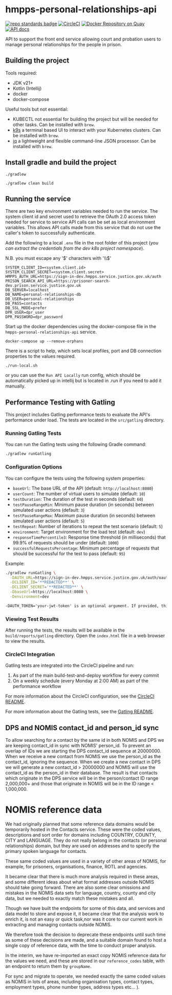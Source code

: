# hmpps-personal-relationships-api
[![repo standards badge](https://img.shields.io/badge/dynamic/json?color=blue&style=flat&logo=github&label=MoJ%20Compliant&query=%24.result&url=https%3A%2F%2Foperations-engineering-reports.cloud-platform.service.justice.gov.uk%2Fapi%2Fv1%2Fcompliant_public_repositories%2Fhmpps-personal-relationships-api)](https://operations-engineering-reports.cloud-platform.service.justice.gov.uk/public-github-repositories.html#hmpps-personal-relationships-api "Link to report")
[![CircleCI](https://dl.circleci.com/status-badge/img/gh/ministryofjustice/hmpps-personal-relationships-api/tree/main.svg?style=svg)](https://dl.circleci.com/status-badge/redirect/gh/ministryofjustice/hmpps-personal-relationships-api/tree/main)
[![Docker Repository on Quay](https://quay.io/repository/hmpps/hmpps-personal-relationships-api/status "Docker Repository on Quay")](https://quay.io/repository/hmpps/hmpps-personal-relationships-api)
[![API docs](https://img.shields.io/badge/API_docs-view-85EA2D.svg?logo=swagger)](https://personal-relationships-api-dev.hmpps.service.justice.gov.uk/swagger-ui/index.html#/)

API to support the front end service allowing court and probation users to manage personal relationships for the people in prison.

## Building the project

Tools required:

* JDK v21+
* Kotlin (Intellij)
* docker
* docker-compose

Useful tools but not essential:

* KUBECTL not essential for building the project but will be needed for other tasks. Can be installed with `brew`.
* [k9s](https://k9scli.io/) a terminal based UI to interact with your Kubernetes clusters. Can be installed with `brew`.
* [jq](https://jqlang.github.io/jq/) a lightweight and flexible command-line JSON processor. Can be installed with `brew`.

## Install gradle and build the project

```
./gradlew
```

```
./gradlew clean build
```

## Running the service

There are two key environment variables needed to run the service. The system client id and secret used to retrieve the OAuth 2.0 access token needed for service to service API calls can be set as local environment variables.
This allows API calls made from this service that do not use the caller's token to successfully authenticate.

Add the following to a local `.env` file in the root folder of this project (_you can extract the credentials from the dev k8s project namespace_).

N.B. you must escape any '$' characters with '\\$'

```
SYSTEM_CLIENT_ID=<system.client.id>
SYSTEM_CLIENT_SECRET=<system.client.secret>
HMPPS_AUTH_URL=https://sign-in-dev.hmpps.service.justice.gov.uk/auth
PRISON_SEARCH_API_URL=https://prisoner-search-dev.prison.service.justice.gov.uk
DB_SERVER=localhost
DB_NAME=personal-relationships-db
DB_USER=personal-relationships
DB_PASS=contacts
DB_SSL_MODE=prefer
DPR_USER=dpr_user
DPR_PASSWORD=dpr_password
```

Start up the docker dependencies using the docker-compose file in the `hmpps-personal-relationships-api` service.

```
docker-compose up --remove-orphans
```

There is a script to help, which sets local profiles, port and DB connection properties to the
values required.

```
./run-local.sh
```

or you can use the `Run API Locally` run config, which should be automatically picked up in intellij but is located in .run if you need to add it manually.

## Performance Testing with Gatling

This project includes Gatling performance tests to evaluate the API's performance under load. The tests are located in the `src/gatling` directory.

### Running Gatling Tests

You can run the Gatling tests using the following Gradle command:

```bash
./gradlew runGatling
```

### Configuration Options

You can configure the tests using the following system properties:

- `baseUrl`: The base URL of the API (default: `http://localhost:8080`)
- `userCount`: The number of virtual users to simulate (default: `10`)
- `testDuration`: The duration of the test in seconds (default: `60`)
- `testPauseRangeMin`: Minimum pause duration (in seconds) between simulated user actions (default: `3`)
- `testPauseRangeMax`: Maximum pause duration (in seconds) between simulated user actions (default: `5`)
- `testRepeat`: Number of iterations to repeat the test scenario (default: `5`)
- `environment`: Target environment for the load test (default: `dev`)
- `responseTimePercentile3`: Response time threshold (in milliseconds) that 99.9% of requests should be under (default: `1000`)
- `successfulRequestsPercentage`: Minimum percentage of requests that should be successful for the test to pass (default: `95`)

Example:

```bash
./gradlew runGatling \
  -DAUTH_URL=https://sign-in-dev.hmpps.service.justice.gov.uk/auth/oauth/token \
  -DCLIENT_ID='**REDACTED**' \
  -DCLIENT_SECRET='**REDACTED**' \
  -DbaseUrl=https://localhost:8080 \
  -Denvironment=dev
```

```markdown
-DAUTH_TOKEN='your-jwt-token' is an optional argument. If provided, this token will be used directly for authentication instead of generating a new token using the client ID and secret
```

### Viewing Test Results

After running the tests, the results will be available in the `build/reports/gatling` directory. Open the `index.html` file in a web browser to view the results.

### CircleCI Integration

Gatling tests are integrated into the CircleCI pipeline and run:
1. As part of the main build-test-and-deploy workflow for every commit
2. On a weekly schedule (every Monday at 2:00 AM) as part of the performance workflow

For more information about the CircleCI configuration, see the [CircleCI README](.circleci/README.md).

For more information about the Gatling tests, see the [Gatling README](src/gatling/README.md).

## DPS and NOMIS contact_id and person_id sync
To allow searching for a contact by the same id in both NOMIS and DPS we are keeping contact_id in sync with NOMIS' person_id.
To prevent an overlap of IDs we are starting the DPS contact_id sequence at 20000000. 
When we receive a new contact from NOMIS we use the person_id as the contact_id, ignoring the sequence.
When we create a new contact in DPS we will generate a new contact_id > 20000000 and NOMIS will use the contact_id as the person_id in their database.
The result is that contacts which originate in the DPS service will be in the person/contact ID range 2,000,000+ and those that originate in NOMIS will be in the ID range < 1,000,000.

# NOMIS reference data

We had originally planned that some reference data domains would be temporarily hosted in the Contacts service. 
These were the coded values, descriptions and sort order for domains including COUNTRY, COUNTY, CITY and LANGUAGE.
They do not really belong in the contacts (or personal relationships) domain, but they are used on addresses and to 
specify the primary spoken language for contacts.

These same coded values are used in a variety of other areas of NOMIS, for example, for prisoners, organisations, finance, ROTL and agencies.

It became clear that there is much more analysis required in these areas, and some different ideas about what format addresses outside NOMIS 
should take going forward. There are also some clear omissions and mistakes in the NOMIS data sets for language, country, county 
and city data, but we needed to exactly match these mistakes and all.

Though we have built the endpoints for some of this data, and services and data model to store and expose it, it became clear that the 
analysis work to enrich it, is not an easy or quick task,nor was it core to our current work in extracting and managing contacts outside NOMIS.

We therefore took the decision to deprecate these endpoints until such time as some of these decisions are made, and a suitable domain found
to host a single copy of reference data, with the time to conduct proper analysis.

In the interim, we have re-imported an exact copy NOMIS reference data for the values we need, and these are stored in our `reference_codes` 
table, with an endpoint to return them by `groupName`. 

For sync and migrate to operate, we needed exactly the same coded values as NOMIS in lots of areas, including organisation types, contact types, 
employment types, phone number types, address types etc... ).  
